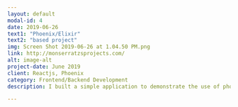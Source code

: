```yaml
---
layout: default
modal-id: 4
date: 2019-06-26
text1: "Phoenix/Elixir"
text2: "based project"
img: Screen Shot 2019-06-26 at 1.04.50 PM.png
link: http://monserratzsprojects.com/
alt: image-alt
project-date: June 2019
client: Reactjs, Phoenix
category: Frontend/Backend Development
description: I built a simple application to demonstrate the use of phoenix channels and phoenix presence. I also integrated a redis-like geoserver called Tile38.

---
```

